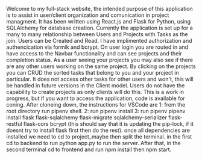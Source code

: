 Welcome to my full-stack website, the intended purpose of this application is to assist in user/client organization and comunication in project managment. It has been written using React.js and Flask for Python, using SQLAlchemy for database creation. Currently the application is set up for a many to many relationship between Users and Projects with Tasks as the join. Users can be Created and Read. I have implimented authorization and authencication via formik and bcrypt. On user login you are routed in and have access to the Navbar functionality and can see projects and their completion status. As a user seeing your projects you may also see if there are any other users working on the same project. By clicking on the projects you can CRUD the sorted tasks that belong to you and your project in particular. It does not access other tasks for other users and won't, this will be handled in future versions in the Client model. Users do not have the capability to create projects as only clients will do this. This is a work in progress, but if you want to access the application, code is available for coning. After cloneing down, the instructions for VSCode are 1: from the root directory run pipenv shell. 2: run pipenv install 3: run pipenv pipenv install flask flask-sqlalchemy flask-migrate sqlalchemy-serializer flask-restful flask-cors bcrypt (this should say that it is updating the pip-lock, if it doesnt try to install flask first then do the rest). once all dependencies are installed we need to cd to project_maybe then split the terminal. in the first cd to backend to run python app.py to run the server. After that, in the second terminal cd to frontend and run npm install then npm start.